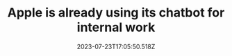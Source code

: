 ---
external: true
url: https://www.theverge.com/2023/7/23/23804825/apple-gpt-chatbot-apple-care-siri-chatgpt
title: Apple is already using its chatbot for internal work
description: The company’s chatbot reportedly helps its employees work, and Apple GPT may be considering using it to help with customer support.
date: 2023-07-23T17:05:50.518Z
icon: https://superb-rose-sheep.faviconkit.com/theverge.com/32
source: The Verge
---